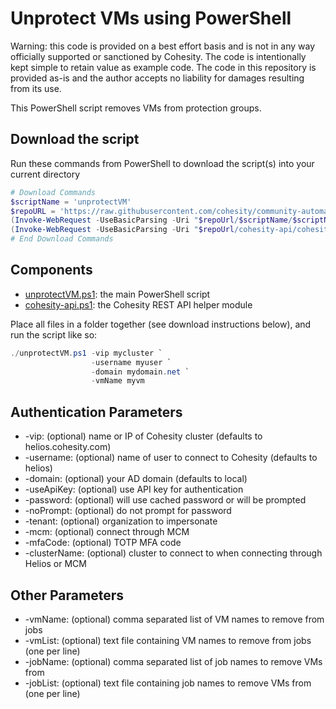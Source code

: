 # Unprotect VMs using PowerShell

Warning: this code is provided on a best effort basis and is not in any way officially supported or sanctioned by Cohesity. The code is intentionally kept simple to retain value as example code. The code in this repository is provided as-is and the author accepts no liability for damages resulting from its use.

This PowerShell script removes VMs from protection groups.

## Download the script

Run these commands from PowerShell to download the script(s) into your current directory

```powershell
# Download Commands
$scriptName = 'unprotectVM'
$repoURL = 'https://raw.githubusercontent.com/cohesity/community-automation-samples/main/powershell'
(Invoke-WebRequest -UseBasicParsing -Uri "$repoUrl/$scriptName/$scriptName.ps1").content | Out-File "$scriptName.ps1"; (Get-Content "$scriptName.ps1") | Set-Content "$scriptName.ps1"
(Invoke-WebRequest -UseBasicParsing -Uri "$repoUrl/cohesity-api/cohesity-api.ps1").content | Out-File cohesity-api.ps1; (Get-Content cohesity-api.ps1) | Set-Content cohesity-api.ps1
# End Download Commands
```

## Components

* [unprotectVM.ps1](https://raw.githubusercontent.com/cohesity/community-automation-samples/main/powershell/unprotectVM/unprotectVM.ps1): the main PowerShell script
* [cohesity-api.ps1](https://raw.githubusercontent.com/cohesity/community-automation-samples/main/powershell/cohesity-api/cohesity-api.ps1): the Cohesity REST API helper module

Place all files in a folder together (see download instructions below), and run the script like so:

```powershell
./unprotectVM.ps1 -vip mycluster `
                  -username myuser `
                  -domain mydomain.net `
                  -vmName myvm
```

## Authentication Parameters

* -vip: (optional) name or IP of Cohesity cluster (defaults to helios.cohesity.com)
* -username: (optional) name of user to connect to Cohesity (defaults to helios)
* -domain: (optional) your AD domain (defaults to local)
* -useApiKey: (optional) use API key for authentication
* -password: (optional) will use cached password or will be prompted
* -noPrompt: (optional) do not prompt for password
* -tenant: (optional) organization to impersonate
* -mcm: (optional) connect through MCM
* -mfaCode: (optional) TOTP MFA code
* -clusterName: (optional) cluster to connect to when connecting through Helios or MCM

## Other Parameters

* -vmName: (optional) comma separated list of VM names to remove from jobs
* -vmList: (optional) text file containing VM names to remove from jobs (one per line)
* -jobName: (optional) comma separated list of job names to remove VMs from
* -jobList: (optional) text file containing job names to remove VMs from (one per line)
